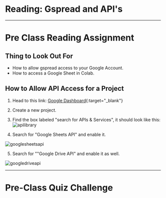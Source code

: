 
#  Reading: Gspread and API's

---

# Pre Class Reading Assignment



## Thing to Look Out For
 - How to allow gspread access to your Google Account.
 - How to access a Google Sheet in Colab.

## How to Allow API Access for a Project
1. Head to this link: [Google Dashboard]([https://learning.oreilly.com/library/view/python-crash-course/9781492071266/xhtml/ch10.xhtml](https://console.cloud.google.com/apis/dashboard?project=zinc-tribute-366818)){:target="_blank"}

2. Create a new project.

3. Find the box labeled "search for APIs & Services", it should look like this: 
![apilibrary](https://github.com/user-attachments/assets/ab05f2cb-aaae-4e6e-a456-c2ff19cccbbc)

4. Search for "Google Sheets API" and enable it. 

![googlesheetsapi](https://github.com/user-attachments/assets/e1be68aa-7ffa-403f-a384-ec11ec3036f1)

5. Search for ""Google Drive API" and enable it as well.

![googledriveapi](https://github.com/user-attachments/assets/683ffac4-f0f9-4999-9d05-85abfb64233a)



---

# Pre-Class Quiz Challenge
